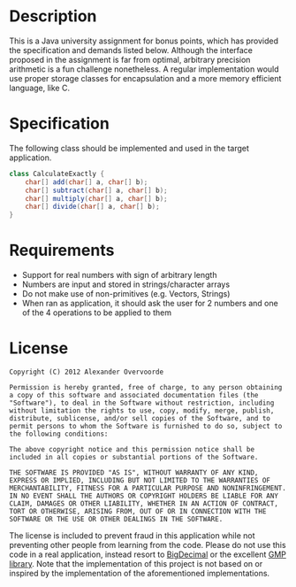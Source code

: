 Description
=======

This is a Java university assignment for bonus points, which has provided the specification and demands listed below. Although the interface proposed in the assignment is far from optimal, arbitrary precision arithmetic is a fun challenge nonetheless. A regular implementation would use proper storage classes for encapsulation and a more memory efficient language, like C.

Specification
=======

The following class should be implemented and used in the target application.

```java
class CalculateExactly {
	char[] add(char[] a, char[] b);
	char[] subtract(char[] a, char[] b);
	char[] multiply(char[] a, char[] b);
	char[] divide(char[] a, char[] b);
}
```

Requirements
=======

* Support for real numbers with sign of arbitrary length
* Numbers are input and stored in strings/character arrays
* Do not make use of non-primitives (e.g. Vectors, Strings)
* When ran as application, it should ask the user for 2 numbers and one of the 4 operations to be applied to them

License
=======

	Copyright (C) 2012 Alexander Overvoorde

	Permission is hereby granted, free of charge, to any person obtaining a copy of this software and associated documentation files (the "Software"), to deal in the Software without restriction, including without limitation the rights to use, copy, modify, merge, publish, distribute, sublicense, and/or sell copies of the Software, and to permit persons to whom the Software is furnished to do so, subject to the following conditions:

	The above copyright notice and this permission notice shall be included in all copies or substantial portions of the Software.

	THE SOFTWARE IS PROVIDED "AS IS", WITHOUT WARRANTY OF ANY KIND, EXPRESS OR IMPLIED, INCLUDING BUT NOT LIMITED TO THE WARRANTIES OF MERCHANTABILITY, FITNESS FOR A PARTICULAR PURPOSE AND NONINFRINGEMENT. IN NO EVENT SHALL THE AUTHORS OR COPYRIGHT HOLDERS BE LIABLE FOR ANY CLAIM, DAMAGES OR OTHER LIABILITY, WHETHER IN AN ACTION OF CONTRACT, TORT OR OTHERWISE, ARISING FROM, OUT OF OR IN CONNECTION WITH THE SOFTWARE OR THE USE OR OTHER DEALINGS IN THE SOFTWARE.

The license is included to prevent fraud in this application while not preventing other people from learning from the code. Please do not use this code in a real application, instead resort to [BigDecimal](http://docs.oracle.com/javase/1.5.0/docs/api/java/math/BigDecimal.html) or the excellent [GMP library](http://gmplib.org/). Note that the implementation of this project is not based on or inspired by the implementation of the aforementioned implementations.